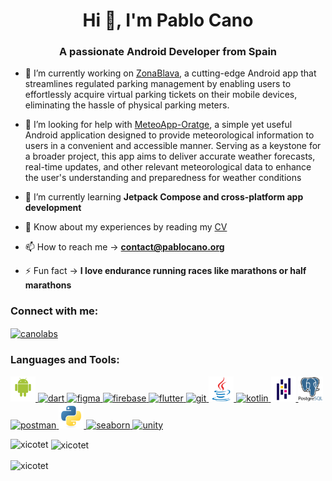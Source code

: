 <h1 align="center">Hi 👀, I'm Pablo Cano</h1>
<h3 align="center">A passionate Android Developer from Spain</h3>

- 🔭 I’m currently working on [ZonaBlava](https://github.com/xicotet/ZonaBlava), a cutting-edge Android app that streamlines regulated parking management by enabling users to effortlessly acquire virtual parking tickets on their mobile devices, eliminating the hassle of physical parking meters.

- 🤝 I’m looking for help with [MeteoApp-Oratge](https://github.com/xicotet/MeteoApp-Oratge), a simple yet useful Android application designed to provide meteorological information to users in a convenient and accessible manner. Serving as a keystone for a broader project, this app aims to deliver accurate weather forecasts, real-time updates, and other relevant meteorological data to enhance the user's understanding and preparedness for weather conditions

- 🌱 I’m currently learning **Jetpack Compose and cross-platform app development**

- 📄 Know about my experiences by reading my [CV](https://drive.google.com/file/d/1xQ49M97nhlzbs9t9L6qpI9WN8-ay3Znv/view?usp=sharing)
  
- 📫 How to reach me → **contact@pablocano.org**
  
- ⚡ Fun fact → **I love endurance running races like marathons or half marathons**

<h3 align="left">Connect with me:</h3>
<p align="left">
<a href="https://linkedin.com/in/canolabs" target="blank"><img align="center" src="https://raw.githubusercontent.com/rahuldkjain/github-profile-readme-generator/master/src/images/icons/Social/linked-in-alt.svg" alt="canolabs" height="30" width="40" /></a>
</p>

<h3 align="left">Languages and Tools:</h3>
<p align="left"> <a href="https://developer.android.com" target="_blank" rel="noreferrer"> <img src="https://raw.githubusercontent.com/devicons/devicon/master/icons/android/android-original-wordmark.svg" alt="android" width="40" height="40"/> </a> <a href="https://dart.dev" target="_blank" rel="noreferrer"> <img src="https://www.vectorlogo.zone/logos/dartlang/dartlang-icon.svg" alt="dart" width="40" height="40"/> </a> <a href="https://www.figma.com/" target="_blank" rel="noreferrer"> <img src="https://www.vectorlogo.zone/logos/figma/figma-icon.svg" alt="figma" width="40" height="40"/> </a> <a href="https://firebase.google.com/" target="_blank" rel="noreferrer"> <img src="https://www.vectorlogo.zone/logos/firebase/firebase-icon.svg" alt="firebase" width="40" height="40"/> </a> <a href="https://flutter.dev" target="_blank" rel="noreferrer"> <img src="https://www.vectorlogo.zone/logos/flutterio/flutterio-icon.svg" alt="flutter" width="40" height="40"/> </a> <a href="https://git-scm.com/" target="_blank" rel="noreferrer"> <img src="https://www.vectorlogo.zone/logos/git-scm/git-scm-icon.svg" alt="git" width="40" height="40"/> </a> <a href="https://www.java.com" target="_blank" rel="noreferrer"> <img src="https://raw.githubusercontent.com/devicons/devicon/master/icons/java/java-original.svg" alt="java" width="40" height="40"/> </a> <a href="https://kotlinlang.org" target="_blank" rel="noreferrer"> <img src="https://www.vectorlogo.zone/logos/kotlinlang/kotlinlang-icon.svg" alt="kotlin" width="40" height="40"/> </a> <a href="https://pandas.pydata.org/" target="_blank" rel="noreferrer"> <img src="https://raw.githubusercontent.com/devicons/devicon/2ae2a900d2f041da66e950e4d48052658d850630/icons/pandas/pandas-original.svg" alt="pandas" width="40" height="40"/> </a> <a href="https://www.postgresql.org" target="_blank" rel="noreferrer"> <img src="https://raw.githubusercontent.com/devicons/devicon/master/icons/postgresql/postgresql-original-wordmark.svg" alt="postgresql" width="40" height="40"/> </a> <a href="https://postman.com" target="_blank" rel="noreferrer"> <img src="https://www.vectorlogo.zone/logos/getpostman/getpostman-icon.svg" alt="postman" width="40" height="40"/> </a> <a href="https://www.python.org" target="_blank" rel="noreferrer"> <img src="https://raw.githubusercontent.com/devicons/devicon/master/icons/python/python-original.svg" alt="python" width="40" height="40"/> </a> <a href="https://seaborn.pydata.org/" target="_blank" rel="noreferrer"> <img src="https://seaborn.pydata.org/_images/logo-mark-lightbg.svg" alt="seaborn" width="40" height="40"/> </a> <a href="https://unity.com/" target="_blank" rel="noreferrer"> <img src="https://www.vectorlogo.zone/logos/unity3d/unity3d-icon.svg" alt="unity" width="40" height="40"/> </a> </p>

<p><img align="left" src="https://github-readme-stats.vercel.app/api/top-langs?username=xicotet&show_icons=true&locale=en&layout=compact" alt="xicotet" /></p>

<p>&nbsp;<img align="center" src="https://github-readme-stats.vercel.app/api?username=xicotet&show_icons=true&locale=en" alt="xicotet" /></p>

<p><img align="center" src="https://github-readme-streak-stats.herokuapp.com/?user=xicotet&" alt="xicotet" /></p>



